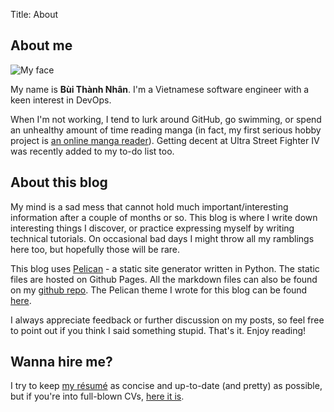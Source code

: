 Title: About

## About me

![My face](/images/nhan.jpg)

My name is **Bùi Thành Nhân**. I'm a Vietnamese software engineer with a keen interest in DevOps.

When I'm not working, I tend to lurk around GitHub, go swimming, or spend an unhealthy amount of
time reading manga (in fact, my first serious hobby project is [an online manga reader][5]).
Getting decent at Ultra Street Fighter IV was recently added to my to-do list too.

## About this blog

My mind is a sad mess that cannot hold much important/interesting information after a couple of
months or so. This blog is where I write down interesting things I discover, or practice expressing
myself by writing technical tutorials. On occasional bad days I might throw all my ramblings here
too, but hopefully those will be rare.

This blog uses [Pelican][1] - a static site generator written in Python. The static files are
hosted on Github Pages. All the markdown files can also be found on my [github repo][3]. The
Pelican theme I wrote for this blog can be found [here][2].

I always appreciate feedback or further discussion on my posts, so feel free to point out if you
think I said something stupid. That's it. Enjoy reading!

## Wanna hire me?

I try to keep [my résumé][4] as concise and up-to-date (and pretty) as possible, but if you're into
full-blown CVs, [here it is][6].


[1]: http://getpelican.com
[2]: https://github.com/nhanb/motherfucking-pelican-theme
[3]: https://github.com/nhanb/blog
[4]: http://resume.nerdyweekly.com
[5]: http://www.nerdyweekly.com/posts/introducing-pytaku-the-only-online-manga-reader-youll-ever-need/
[6]: http://nerdyweekly.com/cv

